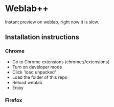 # Weblab++
Instant preview on weblab, right now it is slow. 

## Installation instructions
### Chrome
* Go to Chrome extensions (chrome://extensions)
* Turn on developer mode
* Click 'load unpacked'
* Load the folder of this repo
* Reload weblab
* Enjoy

### Firefox
